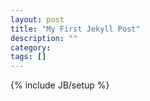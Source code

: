 ```yaml
---
layout: post
title: "My First Jekyll Post"
description: ""
category: 
tags: []
---
```

{% include JB/setup %}
